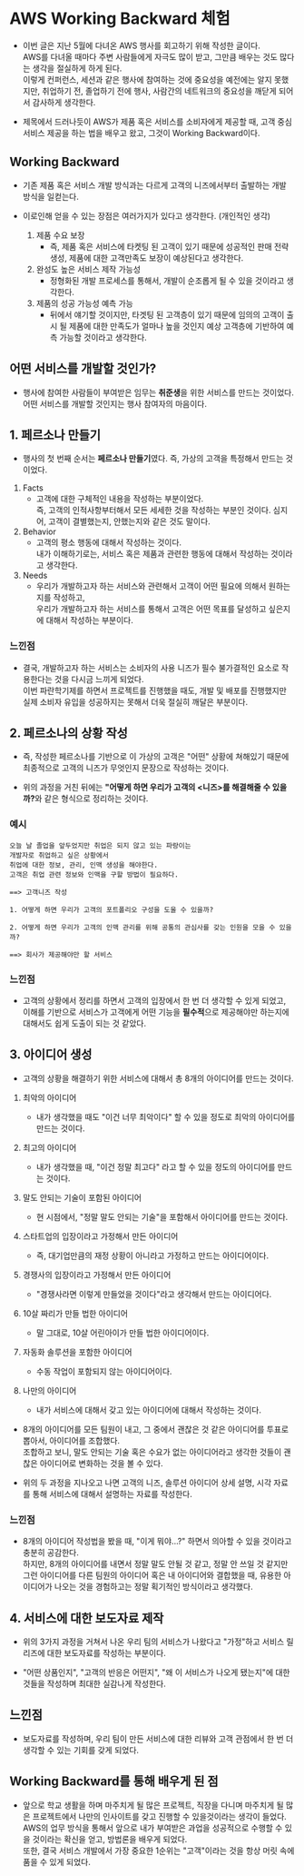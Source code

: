 # AWS Working Backward 체험

* 이번 글은 지난 5월에 다녀온 AWS 행사를 회고하기 위해 작성한 글이다.   
 AWS를 다녀올 때마다 주변 사람들에게 자극도 많이 받고, 그만큼 배우는 것도 많다는 생각을 절실하게 하게 된다.    
 이렇게 컨퍼런스, 세션과 같은 행사에 참여하는 것에 중요성을 예전에는 알지 못했지만, 취업하기 전, 졸업하기 전에 행사, 사람간의 네트워크의 중요성을 깨닫게 되어서 감사하게 생각한다.   

 * 제목에서 드러나듯이 AWS가 제품 혹은 서비스를 소비자에게 제공할 때, 고객 중심 서비스 제공을 하는 법을 배우고 왔고, 그것이 Working Backward이다.

 ## Working Backward
 * 기존 제품 혹은 서비스 개발 방식과는 다르게 고객의 니즈에서부터 출발하는 개발 방식을 일컫는다.

* 이로인해 얻을 수 있는 장점은 여러가지가 있다고 생각한다. (개인적인 생각)   
    1. 제품 수요 보장
        * 즉, 제품 혹은 서비스에 타켓팅 된 고객이 있기 때문에 성공적인 판매 전략 생성, 제품에 대한 고객만족도 보장이 예상된다고 생각한다.
    2. 완성도 높은 서비스 제작 가능성
        * 정형화된 개발 프로세스를 통해서, 개발이 순조롭게 될 수 있을 것이라고 생각한다.
    3. 제품의 성공 가능성 예측 가능
        * 뒤에서 얘기할 것이지만, 타겟팅 된 고객층이 있기 때문에 임의의 고객이 출시 될 제품에 대한 만족도가 얼마나 높을 것인지 예상 고객층에 기반하여 예측 가능할 것이라고 생각한다.

## 어떤 서비스를 개발할 것인가?
* 행사에 참여한 사람들이 부여받은 임무는 <b>취준생</b>을 위한 서비스를 만드는 것이었다. 어떤 서비스를 개발할 것인지는 행사 참여자의 마음이다.

## 1. 페르소나 만들기
* 행사의 첫 번째 순서는 <b>페르소나 만들기</b>였다. 즉, 가상의 고객을 특정해서 만드는 것이었다.

1. Facts
    * 고객에 대한 구체적인 내용을 작성하는 부분이었다.    
     즉, 고객의 인적사항부터해서 모든 세세한 것을 작성하는 부분인 것이다. 심지어, 고객이 결별했는지, 안했는지와 같은 것도 말이다.
2. Behavior
    * 고객의 평소 행동에 대해서 작성하는 것이다.   
    내가 이해하기로는, 서비스 혹은 제품과 관련한 행동에 대해서 작성하는 것이라고 생각한다.
3. Needs
    * 우리가 개발하고자 하는 서비스와 관련해서 고객이 어떤 필요에 의해서 원하는지를 작성하고,   
    우리가 개발하고자 하는 서비스를 통해서 고객은 어떤 목표를 달성하고 싶은지에 대해서 작성하는 부분이다.

### 느낀점  
* 결국, 개발하고자 하는 서비스는 소비자의 사용 니즈가 필수 불가결적인 요소로 작용한다는 것을 다시금 느끼게 되었다.   
이번 파란학기제를 하면서 프로젝트를 진행했을 때도, 개발 및 배포를 진행했지만 실제 소비자 유입을 성공하지는 못해서 더욱 절실히 깨달은 부분이다.


## 2. 페르소나의 상황 작성
* 즉, 작성한 페르소나를 기반으로 이 가상의 고객은 "어떤" 상황에 쳐해있기 때문에 최종적으로 고객의 니즈가 무엇인지 문장으로 작성하는 것이다.

* 위의 과정을 거친 뒤에는 <b>"어떻게 하면 우리가 고객의 <니즈>를 해결해줄 수 있을까?</b>와 같은 형식으로 정리하는 것이다.

### 예시
```
오늘 날 졸업을 앞두었지만 취업은 되지 않고 있는 파랑이는
개발자로 취업하고 싶은 상황에서 
취업에 대한 정보, 관리, 인맥 생성을 해야한다.
고객은 취업 관련 정보와 인맥을 구할 방법이 필요하다.

==> 고객니즈 작성
```

```
1. 어떻게 하면 우리가 고객의 포트폴리오 구성을 도울 수 있을까?

2. 어떻게 하면 우리가 고객의 인맥 관리를 위해 공통의 관심사를 갖는 인원을 모을 수 있을까?

==> 회사가 제공해야만 할 서비스
```

### 느낀점
* 고객의 상황에서 정리를 하면서 고객의 입장에서 한 번 더 생각할 수 있게 되었고, 이해를 기반으로 서비스가 고객에게 어떤 기능을 <b>필수적</b>으로 제공해야만 하는지에 대해서도 쉽게 도출이 되는 것 같았다.


## 3. 아이디어 생성
* 고객의 상황을 해결하기 위한 서비스에 대해서 총 8개의 아이디어를 만드는 것이다.

1. 최악의 아이디어 
    * 내가 생각했을 때도 "이건 너무 최악이다" 할 수 있을 정도로 최악의 아이디어를 만드는 것이다.

2. 최고의 아이디어
    * 내가 생각했을 때, "이건 정말 최고다" 라고 할 수 있을 정도의 아이디어를 만드는 것이다.

3. 말도 안되는 기술이 포함된 아이디어
    * 현 시점에서, "정말 말도 안되는 기술"을 포함해서 아이디어를 만드는 것이다.

4. 스타트업의 입장이라고 가정해서 만든 아이디어
    * 즉, 대기업만큼의 재정 상황이 아니라고 가정하고 만드는 아이디어이다.

5. 경쟁사의 입장이라고 가정해서 만든 아이디어
    * "경쟁사라면 이렇게 만들었을 것이다"라고 생각해서 만드는 아이디어다.

6. 10살 짜리가 만들 법한 아이디어
    * 말 그대로, 10살 어린아이가 만들 법한 아이디어이다.

7. 자동화 솔루션을 포함한 아이디어
    * 수동 작업이 포함되지 않는 아이디어이다.

8. 나만의 아이디어
    * 내가 서비스에 대해서 갖고 있는 아이디어에 대해서 작성하는 것이다.

* 8개의 아이디어를 모든 팀원이 내고, 그 중에서 괜찮은 것 같은 아이디어를 투표로 뽑아서, 아이디어를 조합했다.   
조합하고 보니, 말도 안되는 기술 혹은 수요가 없는 아이디어라고 생각한 것들이 괜찮은 아이디어로 변화하는 것을 볼 수 있다.

* 위의 두 과정을 지나오고 나면 고객의 니즈, 솔루션 아이디어 상세 설명, 시각 자료를 통해 서비스에 대해서 설명하는 자료를 작성한다.

### 느낀점
* 8개의 아이디어 작성법을 봤을 때, "이게 뭐야...?" 하면서 의아할 수 있을 것이라고 충분히 공감한다.   
하지만, 8개의 아이디어를 내면서 정말 말도 안될 것 같고, 정말 안 쓰일 것 같지만 그런 아이디어를 다른 팀원의 아이디어 혹은 내 아이디어와 결합했을 때, 유용한 아이디어가 나오는 것을 경험하고는 정말 획기적인 방식이라고 생각했다.

## 4. 서비스에 대한 보도자료 제작
* 위의 3가지 과정을 거쳐서 나온 우리 팀의 서비스가 나왔다고 "가정"하고 서비스 릴리즈에 대한 보도자료를 작성하는 부분이다.   

* "어떤 상품인지", "고객의 반응은 어떤지", "왜 이 서비스가 나오게 됐는지"에 대한 것들을 작성하며 최대한 실감나게 작성한다.

## 느낀점
* 보도자료를 작성하며, 우리 팀이 만든 서비스에 대한 리뷰와 고객 관점에서 한 번 더 생각할 수 있는 기회를 갖게 되었다.

## Working Backward를 통해 배우게 된 점
* 앞으로 학교 생활을 하며 마주치게 될 많은 프로젝트, 직장을 다니며 마주치게 될 많은 프로젝트에서 나만의 인사이트를 갖고 진행할 수 있을것이라는 생각이 들었다.   
AWS의 업무 방식을 통해서 앞으로 내가 부여받은 과업을 성공적으로 수행할 수 있을 것이라는 확신을 얻고, 방법론을 배우게 되었다.   
또한, 결국 서비스 개발에서 가장 중요한 1순위는 "고객"이라는 것을 항상 머릿 속에 품을 수 있게 되었다.